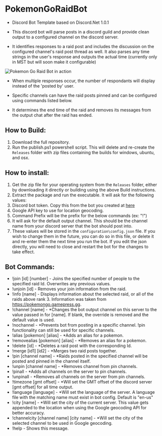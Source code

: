# PokemonGoRaidBot
- Discord Bot Template based on Discord.Net 1.0.1

- This discord bot will parse posts in a discord guild and provide clean output to a configured channel on the discord server.

- It identifies responses to a raid post and includes the discussion on the configured channel's raid post thread as well.  It also parses any time strings in the user's response and outputs the actual time (currently only in MST but will soon make it configurable)

![Pokemon Go Raid Bot in action](http://i.imgur.com/6iqfkcN.png)

- When multiple responses occur, the number of respondants will display instead of the 'posted by' user.

- Specific channels can have the raid posts pinned and can be configured using commands listed below.

- It determines the end time of the raid and removes its messages from the output chat after the raid has ended.

## How to Build:
1. Download the full repository.
1. Run the publish.ps1 powershell script.  This will delete and re-create the `Releases` folder with zip files containing the builds for windows, ubuntu, and osx.

## How to install:
1. Get the zip file for your operating system from the `Releases` folder, either by downloading it directly or building using the above  Build instructions.
1. Extract the package and run the executable.  It will ask for the following values:
  1. Discord bot token.  Copy this from the bot you created at [here](https://discordapp.com/developers/applications/me)
  1. Google API key to use for location geocoding.
  1. Command Prefix will be the prefix for the below commands (ex: "!")
  1. It will ask for the default output channel.  This should be the channel name from your discord server that the bot should post into.
  1. These values will be stored in the `configuration\config.json` file.  If you wish to change them in the future, you can do so in this file, or delete it and re-enter them the next time you run the bot.  If you edit the json directly, you will need to close and restart the bot for the changes to take effect.

## Bot Commands:
* !join [id] [number] - Joins the specified number of people to the specified raid Id. Overwrites any previous values.
* !unjoin [id] - Removes your join information from the raid.
* !info [name] - Displays information about the selected raid, or all of the raids above rank 3.  Information was taken from https://pokemongo.gamepress.gg.
* !channel [name] - *Changes the bot output channel on this server to the value passed in for [name].  If blank, the override is removed and the default value is used.
* !nochannel - *Prevents bot from posting in a specific channel. !pin functionality can still be used for specific channels.
* !alias [pokemon] [alias] - *Adds an alias for a pokemon.
* !removealias [pokemon] [alias] - *Removes an alias for a pokemon.
* !delete [id] - *Deletes a raid post with the corresponding Id.
* !merge [id1] [id2] - *Merges two raid posts together.
* !pin [channel name] - *Raids posted in the specified channel will be posted and pinned in the channel itself.
* !unpin [channel name] - *Removes channel from pin channels.
* !pinall - *Adds all channels on the server to pin channels.
* !unpinall - *Removes all channels on the server from pin channels.
* !timezone [gmt offset] - *Will set the GMT offset of the discord server [gmt offset] for all time output.
* !language [language] - *Will set the language of the server.  A language file with the matching name must exist in bot config.  Default is \"en-us\"
* !city [name] - *Will set the city of the current server.  This value gets appended to the location when using the Google geocoding API for better accuracy.
* !channelcity [channel name] [city name] - *Will set the city of the selected channel to be used in Google geocoding.
* !help - Shows this message.
